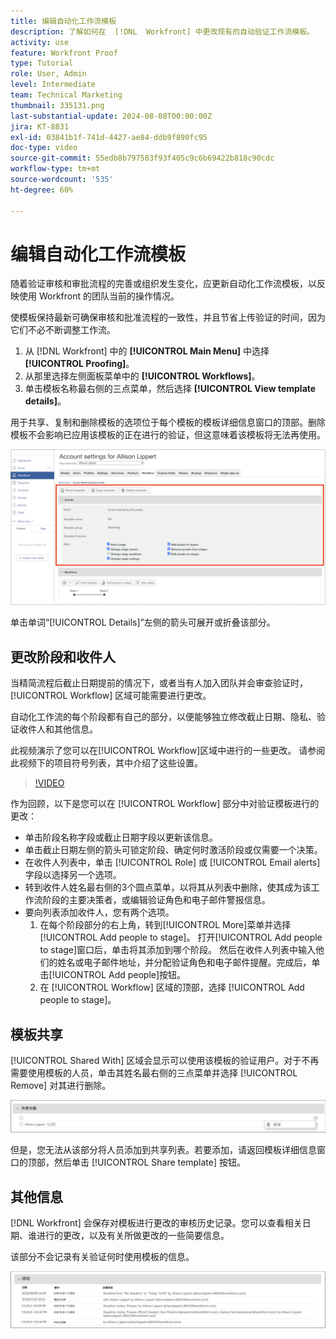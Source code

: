 ```yaml
---
title: 编辑自动化工作流模板
description: 了解如何在  [!DNL  Workfront] 中更改现有的自动验证工作流模板。
activity: use
feature: Workfront Proof
type: Tutorial
role: User, Admin
level: Intermediate
team: Technical Marketing
thumbnail: 335131.png
last-substantial-update: 2024-08-08T00:00:00Z
jira: KT-8831
exl-id: 03841b1f-741d-4427-ae84-ddb9f890fc95
doc-type: video
source-git-commit: 55edb8b797583f93f405c9c6b69422b818c90cdc
workflow-type: tm+mt
source-wordcount: '535'
ht-degree: 60%

---
```


# 编辑自动化工作流模板

随着验证审核和审批流程的完善或组织发生变化，应更新自动化工作流模板，以反映使用 Workfront 的团队当前的操作情况。

使模板保持最新可确保审核和批准流程的一致性，并且节省上传验证的时间，因为它们不必不断调整工作流。

1. 从 [!DNL Workfront] 中的 **[!UICONTROL Main Menu]** 中选择 **[!UICONTROL Proofing]**。
1. 从那里选择左侧面板菜单中的 **[!UICONTROL Workflows]**。
1. 单击模板名称最右侧的三点菜单，然后选择 **[!UICONTROL View template details]**。

用于共享、复制和删除模板的选项位于每个模板的模板详细信息窗口的顶部。删除模板不会影响已应用该模板的正在进行的验证，但这意味着该模板将无法再使用。

![模板详细信息窗口](assets/proof-system-setup-edit-templates-details-area.png)


单击单词“[!UICONTROL Details]”左侧的箭头可展开或折叠该部分。

## 更改阶段和收件人

当精简流程后截止日期提前的情况下，或者当有人加入团队并会审查验证时，[!UICONTROL Workflow] 区域可能需要进行更改。

自动化工作流的每个阶段都有自己的部分，以便能够独立修改截止日期、隐私、验证收件人和其他信息。

此视频演示了您可以在[!UICONTROL Workflow]区域中进行的一些更改。 请参阅此视频下的项目符号列表，其中介绍了这些设置。

>[!VIDEO](https://video.tv.adobe.com/v/335131/?quality=12&learn=on)

作为回顾，以下是您可以在 [!UICONTROL Workflow] 部分中对验证模板进行的更改：

* 单击阶段名称字段或截止日期字段以更新该信息。
* 单击截止日期左侧的箭头可锁定阶段、确定何时激活阶段或仅需要一个决策。
* 在收件人列表中，单击 [!UICONTROL Role] 或 [!UICONTROL Email alerts] 字段以选择另一个选项。
* 转到收件人姓名最右侧的3个圆点菜单，以将其从列表中删除，使其成为该工作流阶段的主要决策者，或编辑验证角色和电子邮件警报信息。
* 要向列表添加收件人，您有两个选项。
   1. 在每个阶段部分的右上角，转到[!UICONTROL More]菜单并选择[!UICONTROL Add people to stage]。 打开[!UICONTROL Add people to stage]窗口后，单击将其添加到哪个阶段。 然后在收件人列表中输入他们的姓名或电子邮件地址，并分配验证角色和电子邮件提醒。完成后，单击[!UICONTROL Add people]按钮。
   1. 在 [!UICONTROL Workflow] 区域的顶部，选择 [!UICONTROL Add people to stage]。

## 模板共享

[!UICONTROL Shared With] 区域会显示可以使用该模板的验证用户。对于不再需要使用模板的人员，单击其姓名最右侧的三点菜单并选择 [!UICONTROL Remove] 对其进行删除。

![[!UICONTROL Shared With] 列表](assets/proof-system-setups-edit-template-shared-with.png)

但是，您无法从该部分将人员添加到共享列表。若要添加，请返回模板详细信息窗口的顶部，然后单击 [!UICONTROL Share template] 按钮。

## 其他信息

[!DNL Workfront] 会保存对模板进行更改的审核历史记录。您可以查看相关日期、谁进行的更改，以及有关所做更改的一些简要信息。

该部分不会记录有关验证何时使用模板的信息。

![验证活动清单](assets/proof-system-setups-edit-template-activity.png)
